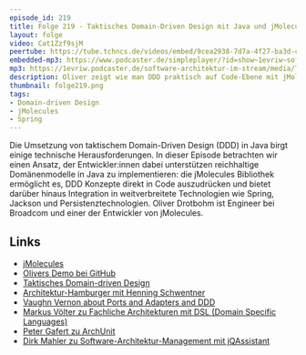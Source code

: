 ```yaml
---
episode_id: 219
title: Folge 219 - Taktisches Domain-Driven Design mit Java und jMolecules mit Oliver Drotbohm
layout: folge
video: Cat1Zzf9sjM
peertube: https://tube.tchncs.de/videos/embed/9cea2938-7d7a-4f27-ba3d-c86980d33048
embedded-mp3: https://www.podcaster.de/simpleplayer/?id=show~1evriw~software-architektur-im-stream~pod-a3db0bd197b2b249c4126e5477&v=1717314668
mp3: https://1evriw.podcaster.de/software-architektur-im-stream/media/Taktisches_Domain-Driven_Design_mit_Java_und_jMolecules_mit_Oliver_Drotbohm.mp3
description: Oliver zeigt wie man DDD praktisch auf Code-Ebene mit jMolecules umsetzen kann
thumbnail: folge219.png
tags:
- Domain-driven Design
- jMolecules
- Spring
---
```


Die Umsetzung von taktischem Domain-Driven Design (DDD) in Java birgt
einige technische Herausforderungen. In dieser Episode betrachten wir
einen Ansatz, der Entwickler:innen dabei unterstützen reichhaltige
Domänenmodelle in Java zu implementieren: die jMolecules Bibliothek
ermöglicht es, DDD Konzepte direkt in Code auszudrücken und bietet
darüber hinaus Integration in weitverbreitete Technologien wie Spring,
Jackson und Persistenztechnologien. Oliver Drotbohm ist Engineer bei
Broadcom und einer der Entwickler von jMolecules.

## Links

- [jMolecules](https://github.com/xmolecules/jmolecules)
- [Olivers Demo bei GitHub](https://github.com/odrotbohm/tactical-ddd-workshop)
- [Taktisches Domain-driven Design](2024/05/03/folge214.html)
- [Architektur-Hamburger mit Henning Schwentner](/2021/09/17/folge75.html)
- [Vaughn Vernon about Ports and Adapters and DDD](/2024/05/29/episode218.html)
- [Markus Völter zu Fachliche Architekturen mit DSL (Domain Specific Languages)](/2020/10/23/folge022.html)
- [Peter Gafert zu ArchUnit](/2021/04/09/folge55.html)
- [Dirk Mahler zu Software-Architektur-Management mit jQAssistant](/2021/05/07/folge58.html)
